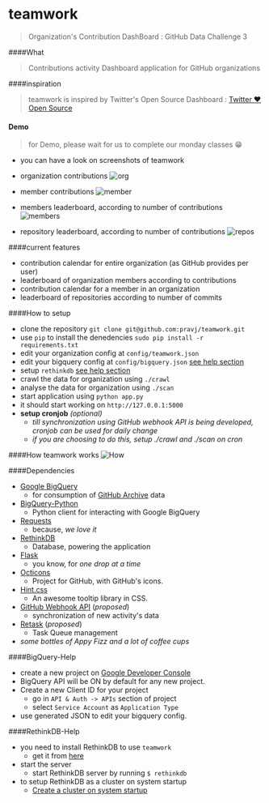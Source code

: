 teamwork
========

> Organization's Contribution DashBoard : GitHub Data Challenge 3

####What

> Contributions activity Dashboard application for GitHub organizations

####inspiration

> teamwork is inspired by Twitter's Open Source Dashboard : [Twitter &hearts; Open Source](http://twitter.github.io/)

#### Demo

> for Demo, please wait for us to complete our monday classes :grin:

* you can have a look on screenshots of teamwork

* organization contributions
![org](https://raw.githubusercontent.com/pravj/teamwork/process/docs/org.png)

* member contributions
![member](https://raw.githubusercontent.com/pravj/teamwork/process/docs/member.png)

* members leaderboard, according to number of contributions
![members](https://raw.githubusercontent.com/pravj/teamwork/process/docs/members.png)

* repository leaderboard, according to number of contributions
![repos](https://raw.githubusercontent.com/pravj/teamwork/process/docs/repos.png)


####current features

* contribution calendar for entire organization (as GitHub provides per user)
* leaderboard of organization members according to contributions
* contribution calendar for a member in an organization
* leaderboard of repositories according to number of commits

####How to setup

* clone the repository `git clone git@github.com:pravj/teamwork.git`
* use `pip` to install the denedencies `sudo pip install -r requirements.txt`
* edit your organization config at `config/teamwork.json`
* edit your bigquery config at `config/bigquery.json` [see help section](#bigquery-help)
* setup `rethinkdb` [see help section](#rethinkdb-help)
* crawl the data for organization using `./crawl`
* analyse the data for organization using `./scan`
* start application using `python app.py`
* it should start working on `http://127.0.0.1:5000`
* **setup cronjob** *(optional)*
  * *till synchronization using GitHub webhook API is being developed, cronjob can be used for daily change*
  * *if you are choosing to do this, setup ./crawl and ./scan on cron*

####How teamwork works
![How](https://raw.githubusercontent.com/pravj/teamwork/process/docs/architecture.png?token=3437250__eyJzY29wZSI6IlJhd0Jsb2I6cHJhdmovdGVhbXdvcmsvcHJvY2Vzcy9kb2NzL2FyY2hpdGVjdHVyZS5wbmciLCJleHBpcmVzIjoxNDA5NDIxOTg3fQ%3D%3D--4fe013cd04e2e29208aa128b2759b39a3d8bf419)

####Dependencies
* [Google BigQuery](https://developers.google.com/bigquery/)
  * for consumption of [GitHub Archive](http://www.githubarchive.org/) data
* [BigQuery-Python](https://github.com/tylertreat/BigQuery-Python)
  * Python client for interacting with Google BigQuery
* [Requests](https://github.com/kennethreitz/requests)
  * because, *we love it*
* [RethinkDB](rethinkdb.com)
  * Database, powering the application
* [Flask](http://flask.pocoo.org/)
  * you know, for *one drop at a time*
* [Octicons](https://octicons.github.com/)
  * Project for GitHub, with GitHub's icons.
* [Hint.css](http://kushagragour.in/lab/hint/)
  * An awesome tooltip library in CSS.
* [GitHub Webhook API](https://developer.github.com/v3/repos/hooks/) (*proposed*)
  * synchronization of new activity's data
* [Retask](https://github.com/kushaldas/retask) (*proposed*)
  * Task Queue management
* *some bottles of Appy Fizz and a lot of coffee cups*

####BigQuery-Help
* create a new project on [Google Developer Console](https://console.developers.google.com/project)
* BigQuery API will be ON by default for any new project.
* Create a new Client ID for your project
  * go in `API & Auth -> APIs` section of project
  * select `Service Account` as `Application Type`
* use generated JSON to edit your bigquery config.

####RethinkDB-Help
* you need to install RethinkDB to use `teamwork`
  * get it from [here](http://rethinkdb.com/docs/install/)
* start the server
  * start RethinkDB server by running `$ rethinkdb`
* to setup RethinkDB as a cluster on system startup
  * [Create a cluster on system startup](http://rethinkdb.com/docs/cluster-on-startup/)
